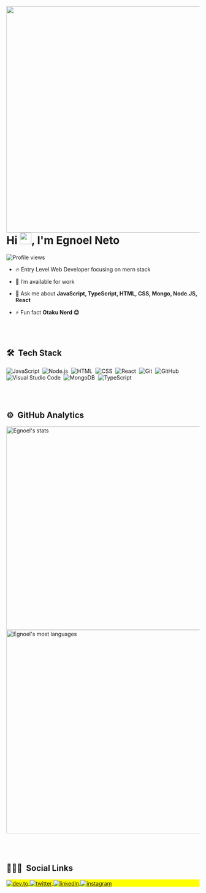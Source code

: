 <img align="right" height="590em" 
     src="https://raw.githubusercontent.com/gist/Egnoel/df9dd7a3e913f9ddea4ea209bbb31280/raw/c742a08802d50fe1626a86fd5b94ecd72bddd2e4/githubcard.svg" />

<h1 align="left">Hi <img src="https://raw.githubusercontent.com/kaueMarques/kaueMarques/master/hi.gif" width="30px">, I'm Egnoel Neto</h1>

<p align="left"> <img src="https://komarev.com/ghpvc/?username=Egnoel&color=yellow" alt="Profile views" /> </p>

- 🔥 Entry Level Web Developer focusing on mern stack 

- 🔭 I’m available for work

- 💬 Ask me about **JavaScript, TypeScript, HTML, CSS, Mongo, Node.JS, React**

- ⚡ Fun fact **Otaku Nerd 😉**

<br><br>

## 🛠 &nbsp;Tech Stack

![JavaScript](https://img.shields.io/badge/-JavaScript-05122A?style=flat&logo=javascript)&nbsp;
![Node.js](https://img.shields.io/badge/-Node.js-05122A?style=flat&logo=node.js)&nbsp;
![HTML](https://img.shields.io/badge/-HTML-05122A?style=flat&logo=HTML5)&nbsp;
![CSS](https://img.shields.io/badge/-CSS-05122A?style=flat&logo=CSS3&logoColor=1572B6)&nbsp;
![React](https://img.shields.io/badge/-React-05122A?style=flat&logo=react)&nbsp;
![Git](https://img.shields.io/badge/-Git-05122A?style=flat&logo=git)&nbsp;
![GitHub](https://img.shields.io/badge/-GitHub-05122A?style=flat&logo=github)&nbsp;
![Visual Studio Code](https://img.shields.io/badge/-Visual%20Studio%20Code-05122A?style=flat&logo=visual-studio-code&logoColor=007ACC)&nbsp;
![MongoDB](https://img.shields.io/badge/-MongoDB-05122A?style=flat&logo=mongodb)&nbsp;
![TypeScript](https://img.shields.io/badge/-TypeScript-05122A?style=flat&logo=typescript)&nbsp;

<br><br>

## ⚙️ &nbsp;GitHub Analytics

<p align="left">
<img width="530em" src="https://github-readme-stats.vercel.app/api?username=Egnoel&show_icons=true&theme=vision-friendly-dark" alt="Egnoel's stats"/>
<img width="530em" src="https://github-readme-stats.vercel.app/api/top-langs/?username=Egnoel&layout=compact&theme=vision-friendly-dark" alt="Egnoel's most languages"/>
</p>

<br><br>

## 👨🏽‍🦲 &nbsp;Social Links

<p align="left" style="background:yellow">
<a href="https://dev.to/egnoel" target="_blank">
  <img align="center" src="https://img.shields.io/badge/-Egnoel-05122A?style=flat&logo=dev.to" alt="dev.to"/>
</a>
<a href="https://twitter.com/Egnoel_Neto" target="_blank">
  <img align="center" src="https://img.shields.io/badge/-Egnoel-05122A?style=flat&logo=twitter" alt="twitter"/>  
</a>
<a href="https://www.linkedin.com/in/egnoel-neto/" target="_blank">
  <img align="center" src="https://img.shields.io/badge/-Egnoel-05122A?style=flat&logo=linkedin" alt="linkedin"/>
</a>
<a href="https://www.instagram.com/egnoelneto/" target="_blank">
 <img align="center" src="https://img.shields.io/badge/-Egnoel-05122A?style=flat&logo=instagram" alt="instagram"/>
</a>
</p>
